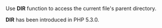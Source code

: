 Use __DIR__ function to access the current file's parent directory. 

<?php

assert(dirname(__FILE__) == __DIR__);

?>

__DIR__ has been introduced in PHP 5.3.0.

